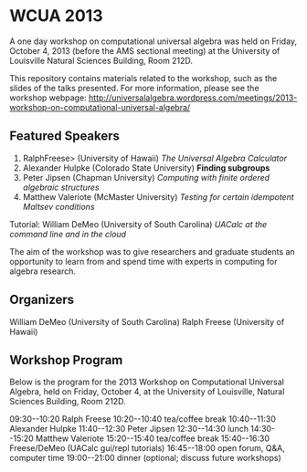 WCUA 2013
=========

A one day workshop on computational universal algebra was held on Friday,
October 4, 2013 (before the AMS sectional meeting) at the University of
Louisville Natural Sciences Building, Room 212D. 

This repository contains materials related to the workshop, such as the slides of
the talks presented.  For more information, please see the workshop webpage:
http://universalalgebra.wordpress.com/meetings/2013-workshop-on-computational-universal-algebra/

Featured Speakers
-----------------

1.  RalphFreese> (University of Hawaii) *The Universal Algebra Calculator*
2.  Alexander Hulpke (Colorado State University) **Finding subgroups**
3.  Peter Jipsen (Chapman University) *Computing with finite ordered algebraic structures*
4.  Matthew Valeriote (McMaster University) *Testing for certain idempotent Maltsev conditions*

Tutorial: William DeMeo (University of South Carolina) *UACalc at the command line and in the cloud*

The aim of the workshop was to give researchers and graduate students an opportunity to learn from and spend time with experts in computing for algebra research.  


Organizers
----------
William DeMeo (University of South Carolina)
Ralph Freese (University of Hawaii)

Workshop Program
-----------------

Below is the program for the 2013 Workshop on Computational Universal Algebra, held on Friday, October 4, at the University of Louisville, Natural Sciences Building, Room 212D.

09:30--10:20 Ralph Freese
10:20--10:40 tea/coffee break
10:40--11:30 Alexander Hulpke
11:40--12:30 Peter Jipsen
12:30--14:30 lunch
14:30--15:20 Matthew Valeriote
15:20--15:40 tea/coffee break
15:40--16:30 Freese/DeMeo (UACalc gui/repl tutorials)
16:45--18:00 open forum, Q&amp;A, computer time
19:00--21:00 dinner (optional; discuss future workshops)